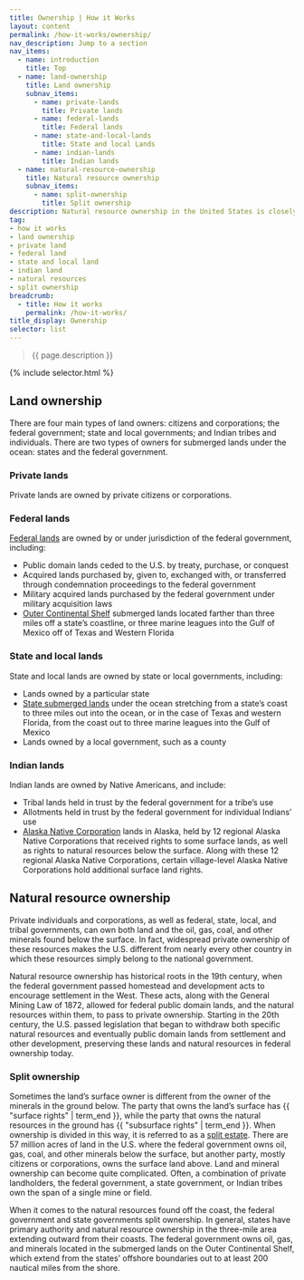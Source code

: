 ```yaml
---
title: Ownership | How it Works
layout: content
permalink: /how-it-works/ownership/
nav_description: Jump to a section
nav_items:
  - name: introduction
    title: Top
  - name: land-ownership
    title: Land ownership
    subnav_items:
      - name: private-lands
        title: Private lands
      - name: federal-lands
        title: Federal lands
      - name: state-and-local-lands
        title: State and local Lands
      - name: indian-lands
        title: Indian lands
  - name: natural-resource-ownership
    title: Natural resource ownership
    subnav_items:
      - name: split-ownership
        title: Split ownership
description: Natural resource ownership in the United States is closely tied to land ownership.
tag:
- how it works
- land ownership
- private land
- federal land
- state and local land
- indian land
- natural resources
- split ownership
breadcrumb:
  - title: How it works
    permalink: /how-it-works/
title_display: Ownership
selector: list
---
```


> {{ page.description }}

{% include selector.html %}

## Land ownership

There are four main types of land owners: citizens and corporations; the federal government; state and local governments; and Indian tribes and individuals. There are two types of owners for submerged lands under the ocean: states and the federal government.

### Private lands

Private lands are owned by private citizens or corporations.

### Federal lands

[Federal lands](http://fas.org/sgp/crs/misc/R42346.pdf) are owned by or under jurisdiction of the federal government, including:


* Public domain lands ceded to the U.S. by treaty, purchase, or conquest
* Acquired lands purchased by, given to, exchanged with, or transferred through condemnation proceedings to the federal government
* Military acquired lands purchased by the federal government under military acquisition laws
* [Outer Continental Shelf](http://www.boem.gov/OCS-Lands-Act-History/) submerged lands located farther than three miles off a state’s coastline, or three marine leagues into the Gulf of Mexico off of Texas and Western Florida

### State and local lands

State and local lands are owned by state or local governments, including:

* Lands owned by a particular state
* [State submerged lands](http://www.boem.gov/uploadedfiles/submergedla.pdf) under the ocean stretching from a state’s coast to three miles out into the ocean, or in the case of Texas and western Florida, from the coast out to three marine leagues into the Gulf of Mexico
* Lands owned by a local government, such as a county

### Indian lands

Indian lands are owned by Native Americans, and include:

* Tribal lands held in trust by the federal government for a tribe’s use
* Allotments held in trust by the federal government for individual Indians’ use
* [Alaska Native Corporation](http://www.gao.gov/assets/660/650857.pdf) lands in Alaska, held by 12 regional Alaska Native Corporations that received rights to some surface lands, as well as rights to natural resources below the surface. Along with these 12 regional Alaska Native Corporations, certain village-level Alaska Native Corporations hold additional surface land rights.

## Natural resource ownership

Private individuals and corporations, as well as federal, state, local, and tribal governments, can own both land and the oil, gas, coal, and other minerals found below the surface. In fact, widespread private ownership of these resources makes the U.S. different from nearly every other country in which these resources simply belong to the national government.

Natural resource ownership has historical roots in the 19th century, when the federal government passed homestead and development acts to encourage settlement in the West. These acts, along with the General Mining Law of 1872, allowed for federal public domain lands, and the natural resources within them, to pass to private ownership. Starting in the 20th century, the U.S. passed legislation that began to withdraw both specific natural resources and eventually public domain lands from settlement and other development, preserving these lands and natural resources in federal ownership today.

### Split ownership

Sometimes the land’s surface owner is different from the owner of the minerals in the ground below. The party that owns the land’s surface has {{ "surface rights" | term_end }}, while the party that owns the natural resources in the ground has {{ "subsurface rights" | term_end }}. When ownership is divided in this way, it is referred to as a [split estate](https://www.blm.gov/programs/energy-and-minerals/oil-and-gas/leasing/split-estate). There are 57 million acres of land in the U.S. where the federal government owns oil, gas, coal, and other minerals below the surface, but another party, mostly citizens or corporations, owns the surface land above. Land and mineral ownership can become quite complicated. Often, a combination of private landholders, the federal government, a state government, or Indian tribes own the span of a single mine or field.

When it comes to the natural resources found off the coast, the federal government and state governments split ownership. In general, states have primary authority and natural resource ownership in the three-mile area extending outward from their coasts. The federal government owns oil, gas, and minerals located in the submerged lands on the Outer Continental Shelf, which extend from the states’ offshore boundaries out to at least 200 nautical miles from the shore.
